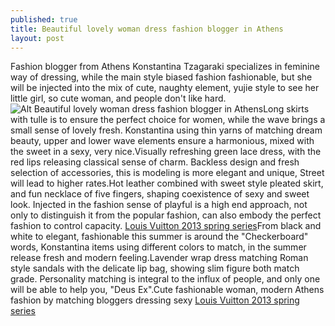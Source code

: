 ```yaml
---
published: true
title: Beautiful lovely woman dress fashion blogger in Athens
layout: post
---
```

Fashion blogger from Athens Konstantina Tzagaraki specializes in feminine way of dressing, while the main style biased fashion fashionable, but she will be injected into the mix of cute, naughty element, yujie style to see her little girl, so cute woman, and people don\'t like hard.![Alt Beautiful lovely woman dress fashion blogger in Athens](https://c2.staticflickr.com/8/7188/27294842944_8a15fa2aa8_b.jpg)Long skirts with tulle is to ensure the perfect choice for women, while the wave brings a small sense of lovely fresh. Konstantina using thin yarns of matching dream beauty, upper and lower wave elements ensure a harmonious, mixed with the sweet in a sexy, very nice.Visually refreshing green lace dress, with the red lips releasing classical sense of charm. Backless design and fresh selection of accessories, this is modeling is more elegant and unique, Street will lead to higher rates.Hot leather combined with sweet style pleated skirt, and fun necklace of five fingers, shaping coexistence of sexy and sweet look. Injected in the fashion sense of playful is a high end approach, not only to distinguish it from the popular fashion, can also embody the perfect fashion to control capacity. [Louis Vuitton 2013 spring series](https://paulfrankcase.wordpress.com/2016/05/17/louis-vuitton-2013-spring-series/)From black and white to elegant, fashionable this summer is around the \"Checkerboard\" words, Konstantina items using different colors to match, in the summer release fresh and modern feeling.Lavender wrap dress matching Roman style sandals with the delicate lip bag, showing slim figure both match grade. Personality matching is integral to the influx of people, and only one will be able to help you, \"Deus Ex\".Cute fashionable woman, modern Athens fashion by matching bloggers dressing sexy [Louis Vuitton 2013 spring series](https://paulfrankcase.wordpress.com/2016/05/17/louis-vuitton-2013-spring-series/)